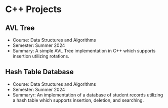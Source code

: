 # C++ Projects

## AVL Tree

- Course: Data Structures and Algorithms
- Semester: Summer 2024
- Summary: A simple AVL Tree implementation in C++ which supports insertion utilizing rotations.

## Hash Table Database

- Course: Data Structures and Algorithms
- Semester: Summer 2024
- Summaryr: An implementation of a database of student records utilizing a hash table which supports insertion, deletion, and searching.

